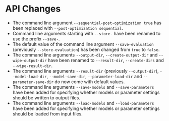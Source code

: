 # API Changes

- The command line argument `--sequential-post-optimization true` has been replaced with `--post-optimization sequential`.
- Command line arguments starting with `--store-` have been renamed to use the prefix `--save-`.
- The default value of the command line argument `--save-evaluation` (previously `--store-evaluation`) has been changed from `true` to `false`.
- The command line arguments `--output-dir`, `--create-output-dir` and `--wipe-output-dir` have been renamed to `--result-dir`, `--create-dirs` and `--wipe-result-dir`.
- The command line arguments `--result-dir` (previously `--output-dir`), `--model-load-dir`, `--model-save-dir`, `--parameter-load-dir` and `--parameter-save-dir` do now come with default values.
- The command line arguments `--save-models` and `--save-parameters` have been added for specifying whether models or parameter settings should be written to output files.
- The command line arguments `--load-models` and `--load-parameters` have been added for specifying whether models or parameter settings should be loaded from input files.
